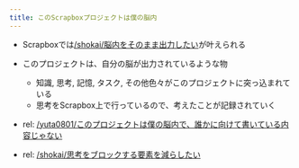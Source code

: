 ```yaml
---
title: このScrapboxプロジェクトは僕の脳内
---
```


* Scrapboxでは[/shokai/脳内をそのまま出力したい](https://scrapbox.io/shokai/脳内をそのまま出力したい)が叶えられる

* このプロジェクトは、自分の脳が出力されているような物
  
  * 知識, 思考, 記憶, タスク, その他色々がこのプロジェクトに突っ込まれている
  * 思考をScrapbox上で行っているので、考えたことが記録されていく
* rel: [/yuta0801/このプロジェクトは僕の脳内で、誰かに向けて書いている内容じゃない](https://scrapbox.io/yuta0801/このプロジェクトは僕の脳内で、誰かに向けて書いている内容じゃない)

* rel: [/shokai/思考をブロックする要素を減らしたい](https://scrapbox.io/shokai/思考をブロックする要素を減らしたい)
